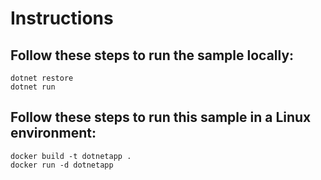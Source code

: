# Instructions

## Follow these steps to run the sample locally:

```console
dotnet restore
dotnet run
```
## Follow these steps to run this sample in a Linux environment:

```console
docker build -t dotnetapp .
docker run -d dotnetapp
```
